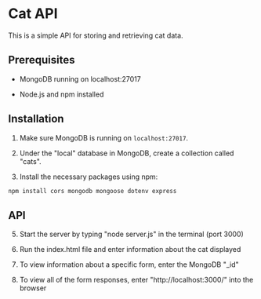 # Cat API

This is a simple API for storing and retrieving cat data.

## Prerequisites

- MongoDB running on localhost:27017

- Node.js and npm installed

## Installation

1. Make sure MongoDB is running on `localhost:27017`.

2. Under the "local" database in MongoDB, create a collection called "cats".

3. Install the necessary packages using npm:
```ps
npm install cors mongodb mongoose dotenv express
```
## API
5. Start the server by typing "node server.js" in the terminal (port 3000) 

6. Run the index.html file and enter information about the cat displayed 

7. To view information about a specific form, enter the MongoDB "_id" 

8. To view all of the form responses, enter "http://localhost:3000/" into the browser